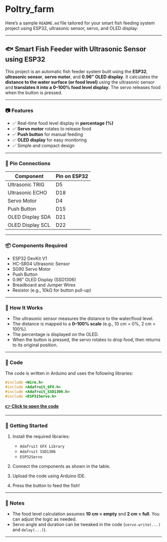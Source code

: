 # Poltry_farm
Here’s a sample `README.md` file tailored for your smart fish feeding system project using ESP32, ultrasonic sensor, servo, and OLED display:

---

## 🐟 Smart Fish Feeder with Ultrasonic Sensor using ESP32

This project is an automatic fish feeder system built using the **ESP32**, **ultrasonic sensor**, **servo motor**, and **0.96" OLED display**. It calculates the **distance to the water surface (or food level)** using the ultrasonic sensor and **translates it into a 0–100% food level display**. The servo releases food when the button is pressed.

---

### 📷 Features

* ✅ Real-time food level display in **percentage (%)**
* ✅ **Servo motor** rotates to release food
* ✅ **Push button** for manual feeding
* ✅ **OLED display** for easy monitoring
* ✅ Simple and compact design

---

### 🔌 Pin Connections

| Component        | Pin on ESP32 |
| ---------------- | ------------ |
| Ultrasonic TRIG  | D5           |
| Ultrasonic ECHO  | D18          |
| Servo Motor      | D4           |
| Push Button      | D15          |
| OLED Display SDA | D21          |
| OLED Display SCL | D22          |

---

### 📦 Components Required

* ESP32 DevKit V1
* HC-SR04 Ultrasonic Sensor
* SG90 Servo Motor
* Push Button
* 0.96" OLED Display (SSD1306)
* Breadboard and Jumper Wires
* Resistor (e.g., 10kΩ for button pull-up)

---

### 🔧 How It Works

* The ultrasonic sensor measures the distance to the water/food level.
* The distance is mapped to a **0–100% scale** (e.g., 10 cm = 0%, 2 cm = 100%).
* The percentage is displayed on the OLED.
* When the button is pressed, the servo rotates to drop food, then returns to its original position.

---

### 🧠 Code

The code is written in Arduino and uses the following libraries:

```cpp
#include <Wire.h>
#include <Adafruit_GFX.h>
#include <Adafruit_SSD1306.h>
#include <ESP32Servo.h>
```

**[👉 Click to open the code](./fish_feeder_code.ino)**

---

### 🚀 Getting Started

1. Install the required libraries:

   * `Adafruit GFX Library`
   * `Adafruit SSD1306`
   * `ESP32Servo`
2. Connect the components as shown in the table.
3. Upload the code using Arduino IDE.
4. Press the button to feed the fish!

---

### 📝 Notes

* The food level calculation assumes **10 cm = empty** and **2 cm = full**. You can adjust the logic as needed.
* Servo angle and duration can be tweaked in the code (`servo.write(...)` and `delay(...)`).

---


